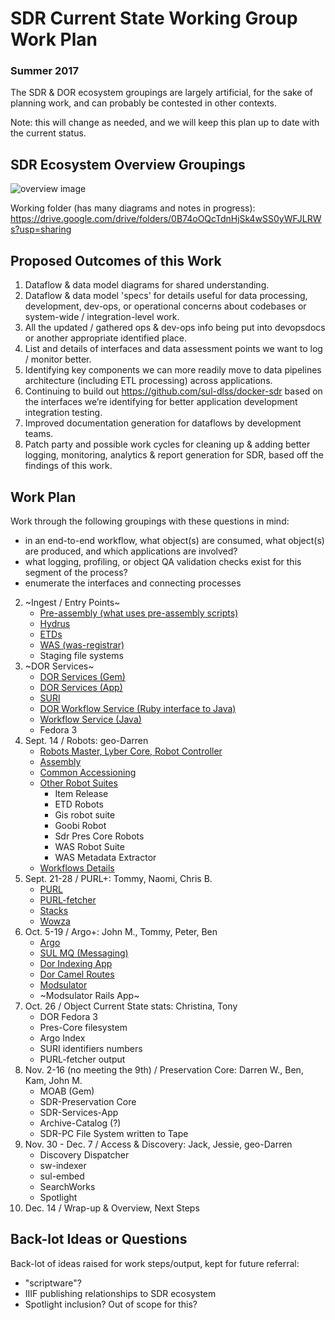 # SDR Current State Working Group Work Plan
### Summer 2017

The SDR & DOR ecosystem groupings are largely artificial, for the sake of planning work, and can probably be contested in other contexts.

Note: this will change as needed, and we will keep this plan up to date with the current status.

## SDR Ecosystem Overview Groupings

![overview image](https://docs.google.com/drawings/d/1qMBtEHv2pnka2kPd5IB9m03nG24Sq4orxyQWbpJdgyI/pub?w=1440&h=1080)

Working folder (has many diagrams and notes in progress): https://drive.google.com/drive/folders/0B74oOQcTdnHjSk4wSS0yWFJLRWs?usp=sharing

## Proposed Outcomes of this Work

1. Dataflow & data model diagrams for shared understanding.
2. Dataflow & data model 'specs' for details useful for data processing, development, dev-ops, or operational concerns about codebases or system-wide / integration-level work.
3. All the updated / gathered ops & dev-ops info being put into devopsdocs or another appropriate identified place.
4. List and details of interfaces and data assessment points we want to log / monitor better.
5. Identifying key components we can more readily move to data pipelines architecture (including ETL processing) across applications.
6. Continuing to build out https://github.com/sul-dlss/docker-sdr based on the interfaces we’re identifying for better application development integration testing.
7. Improved documentation generation for dataflows by development teams.
8. Patch party and possible work cycles for cleaning up & adding better logging, monitoring, analytics & report generation for SDR, based off the findings of this work.

## Work Plan

Work through the following groupings with these questions in mind:
- in an end-to-end workflow, what object(s) are consumed, what object(s) are produced, and which applications are involved?
- what logging, profiling, or object QA validation checks exist for this segment of the process?
- enumerate the interfaces and connecting processes

2. ~Ingest / Entry Points~
    * [Pre-assembly (what uses pre-assembly scripts)](apps/Ingest-Pre-Assembly.md)
    * [Hydrus](apps/Ingest-Hydrus.md)
    * [ETDs](apps/Ingest-ETDs.md)
    * [WAS (was-registrar)](apps/Ingest-WAS.md)
    * Staging file systems
3. ~DOR Services~
    * [DOR Services (Gem)](apps/Dor-Services-Gem.md)
    * [DOR Services (App)](apps/Dor-Services-App.md)
    * [SURI](apps/SURI.md)
    * [DOR Workflow Service (Ruby interface to Java)](apps/Dor-Workflow-Service.md)
    * [Workflow Service (Java)](apps/Workflow-Service.md)
    * Fedora 3
4. Sept. 14 / Robots: geo-Darren
    * [Robots Master, Lyber Core, Robot Controller](apps/Robots.md)
    * [Assembly](apps/Robots-Assembly.md)
    * [Common Accessioning](apps/Robots-Common-Accessioning.md)
    * [Other Robot Suites](apps/Robot-Suites.md)
      * Item Release
      * ETD Robots
      * Gis robot suite
      * Goobi Robot
      * Sdr Pres Core Robots
      * WAS Robot Suite
      * WAS Metadata Extractor
    * [Workflows Details](apps/Robots-Workflows-Details.md)
7. Sept. 21-28 / PURL+: Tommy, Naomi, Chris B.
    * [PURL](apps/PURL.md)
    * [PURL-fetcher](apps/PURL-fetcher.md)
    * [Stacks](apps/PURL-Stacks.md)
    * [Wowza](apps/Wowza.md)
5. Oct. 5-19 / Argo+: John M., Tommy, Peter, Ben
    * [Argo](apps/Argo.md)
    * [SUL MQ (Messaging)](apps/SUL-MQ.md)
    * [Dor Indexing App](apps/Dor-Indexing-App.md)
    * [Dor Camel Routes](apps/Dor-Camel-Routes.md)
    * [Modsulator](apps/Modsulator.md)
    * ~Modsulator Rails App~
1. Oct. 26 / Object Current State stats: Christina, Tony
    * DOR Fedora 3
    * Pres-Core filesystem
    * Argo Index
    * SURI identifiers numbers
    * PURL-fetcher output
6. Nov. 2-16 (no meeting the 9th) / Preservation Core: Darren W., Ben, Kam, John M.
    * MOAB (Gem)
    * SDR-Preservation Core
    * SDR-Services-App
    * Archive-Catalog (?)
    * SDR-PC File System written to Tape
7. Nov. 30 - Dec. 7 / Access & Discovery: Jack, Jessie, geo-Darren
    * Discovery Dispatcher
    * sw-indexer
    * sul-embed
    * SearchWorks
    * Spotlight
8. Dec. 14 / Wrap-up & Overview, Next Steps

## Back-lot Ideas or Questions

Back-lot of ideas raised for work steps/output, kept for future referral:

- "scriptware"?
- IIIF publishing relationships to SDR ecosystem
- Spotlight inclusion? Out of scope for this?
